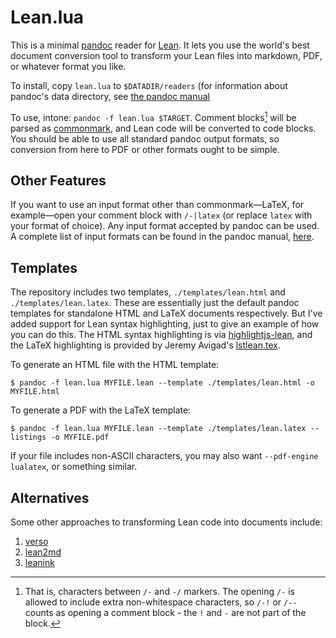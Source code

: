 # Lean.lua

This is a minimal [pandoc](https://pandoc.org) reader for
[Lean](https://leanprover.github.io/). It lets you use the world's best
document conversion tool to transform your Lean files into markdown, PDF, or
whatever format you like.

To install, copy `lean.lua` to `$DATADIR/readers` (for information about
pandoc's data directory, see [the pandoc manual](https://pandoc.org/MANUAL.html#option--data-dir)

To use, intone: `pandoc -f lean.lua $TARGET`. Comment blocks[^1] will be parsed
as [commonmark](https://commonmark.org), and Lean code will be converted to
code blocks. You should be able to use all standard pandoc output formats, so
conversion from here to PDF or other formats ought to be simple.

[^1]: That is, characters between `/-` and `-/` markers. The opening `/-` is
allowed to include extra non-whitespace characters, so `/-!` or `/--` counts as
opening a comment block - the `!` and `-` are not part of the block.

## Other Features

If you want to use an input format other than commonmark—LaTeX, for
example—open your comment block with `/-|latex` (or replace `latex` with your
format of choice). Any input format accepted by pandoc can be used. A complete
list of input formats can be found in the pandoc manual,
[here](https://pandoc.org/MANUAL.html#general-options).

## Templates

The repository includes two templates, `./templates/lean.html` and
`./templates/lean.latex`. These are essentially just the default pandoc
templates for standalone HTML and LaTeX documents respectively. But I've added
support for Lean syntax highlighting, just to give an example of how you can do
this. The HTML syntax highlighting is via
[highlightjs-lean](https://github.com/leanprover-community/highlightjs-lean),
and the LaTeX highlighting is provided by Jeremy Avigad's
[lstlean.tex](https://raw.githubusercontent.com/leanprover/lean4/master/doc/latex/lstlean.tex).

To generate an HTML file with the HTML template:

``` 
$ pandoc -f lean.lua MYFILE.lean --template ./templates/lean.html -o MYFILE.html
```

To generate a PDF with the LaTeX template:

``` 
$ pandoc -f lean.lua MYFILE.lean --template ./templates/lean.latex --listings -o MYFILE.pdf 
```

If your file includes non-ASCII characters, you may also want `--pdf-engine
lualatex`, or something similar.

## Alternatives

Some other approaches to transforming Lean code into documents include:

1. [verso](https://github.com/leanprover/verso)
2. [lean2md](https://github.com/arthurpaulino/lean2md)
3. [leanink](https://github.com/leanprover/LeanInk)
